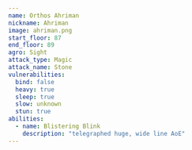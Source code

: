 ```yaml
---
name: Orthos Ahriman
nickname: Ahriman
image: ahriman.png
start_floor: 87
end_floor: 89
agro: Sight
attack_type: Magic
attack_name: Stone
vulnerabilities:
  bind: false
  heavy: true
  sleep: true
  slow: unknown
  stun: true
abilities:
  - name: Blistering Blink
    description: "telegraphed huge, wide line AoE"
---
```

